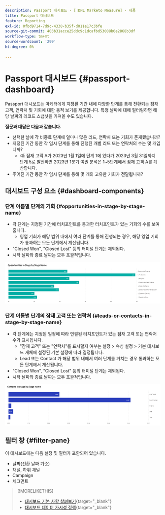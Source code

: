 ```yaml
---
description: Passport 대시보드 - [!DNL Marketo Measure] - 제품
title: Passport 대시보드
feature: Reporting
exl-id: 0fbd9714-7d9c-4330-b35f-d011e17c3bfe
source-git-commit: 403b31acce25ddc9c1dcafbd53008b6e2868b3df
workflow-type: tm+mt
source-wordcount: '299'
ht-degree: 0%

---
```


# Passport 대시보드 {#passport-dashboard}

Passport 대시보드는 마케터에게 지정된 기간 내에 다양한 단계를 통해 전환되는 잠재 고객, 연락처 및 기회에 대한 동적 보기를 제공합니다. 특정 날짜에 대해 필터링하면 해당 날짜의 레코드 스냅샷을 가져올 수도 있습니다.

**질문과 대답은 다음과 같습니다.**

* 선택한 날에 각 비종료 단계에 얼마나 많은 리드, 연락처 또는 기회가 존재했습니까?
* 지정된 기간 동안 각 임시 단계를 통해 진행된 개별 리드 또는 연락처의 수는 몇 개입니까?
   * _예_: 잠재 고객 A가 2023년 1월 1일에 단계 1에 있다가 2023년 3월 31일까지 단계 5로 발전하면 2023년 1분기 여권 분석은 1~5단계에서 잠재 고객 A를 계산합니다.
* 주어진 기간 동안 각 임시 단계를 통해 몇 개의 고유한 기회가 전달됩니까?

## 대시보드 구성 요소 {#dashboard-components}

### 단계 이름별 단계의 기회 {#opportunities-in-stage-by-stage-name}

* 각 단계는 지정된 기간에 터치포인트를 통과한 터치포인트가 있는 기회의 수를 보여줍니다.
   * 영업 기회가 해당 범위 내에서 여러 단계를 통해 진행되는 경우, 해당 영업 기회가 통과하는 모든 단계에서 계산됩니다.
* &quot;Closed Won&quot;, &quot;Closed Lost&quot; 등의 터미널 단계는 제외된다.
* 시작 날짜와 종료 날짜는 모두 포괄적입니다.

![](assets/passport-dashboard-1.png)

### 단계 이름별 단계의 잠재 고객 또는 연락처 {#leads-or-contacts-in-stage-by-stage-name}

* 각 단계에는 지정된 일정에 따라 연결된 터치포인트가 있는 잠재 고객 또는 연락처 수가 표시됩니다.
   * &quot;잠재 고객&quot; 또는 &quot;연락처&quot;를 표시할지 여부는 설정 > 속성 설정 > 기본 대시보드 개체에 설정된 기본 설정에 따라 결정됩니다.
   * Lead 또는 Contact 가 해당 범위 내에서 여러 단계를 거치는 경우 통과하는 모든 단계에서 계산됩니다.
* &quot;Closed Won&quot;, &quot;Closed Lost&quot; 등의 터미널 단계는 제외된다.
* 시작 날짜와 종료 날짜는 모두 포괄적입니다.

![](assets/passport-dashboard-2.png)

## 필터 창 {#filter-pane}

이 대시보드에는 다음 설정 및 필터가 포함되어 있습니다.

* 날짜(전환 날짜 기준)
* 채널, 하위 채널
* Campaign
* 세그먼트

>[!MORELIKETHIS]
>
>* [대시보드 기본 사항 살펴보기](/help/marketo-measure-discover-ui/dashboards/discover-dashboard-basics.md){target="_blank"}
>* [대시보드 데이터 가시성 정책](/help/marketo-measure-discover-ui/dashboards/dashboard-data-visibility-policy.md){target="_blank"}
